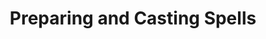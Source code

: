 ---
aliases: [Preparing and Casting Spells]
page: 62
tags: WWN
title: Preparing and Casting Spells
---
